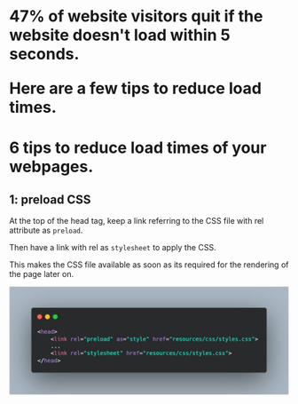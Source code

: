<h1>47% of website visitors quit if the website doesn't load within 5 seconds.

Here are a few tips to reduce load times.</h1>

# 6 tips to reduce load times of your webpages.
## 1: preload CSS
At the top of the head tag, keep a link referring to the CSS file with rel attribute as `preload`.

Then have a link with rel as `stylesheet` to apply the CSS.

This makes the CSS file available as soon as its required for the rendering of the page later on.

![](./images/preload.jpg)
